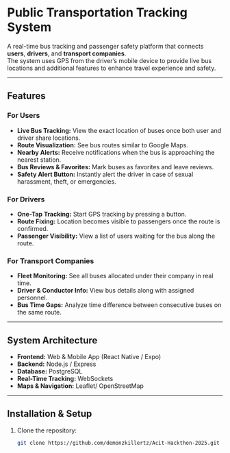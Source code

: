# Public Transportation Tracking System

A real-time bus tracking and passenger safety platform that connects **users**, **drivers**, and **transport companies**.  
The system uses GPS from the driver’s mobile device to provide live bus locations and additional features to enhance travel experience and safety.

---

## Features

### **For Users**
- **Live Bus Tracking:** View the exact location of buses once both user and driver share locations.
- **Route Visualization:** See bus routes similar to Google Maps.
- **Nearby Alerts:** Receive notifications when the bus is approaching the nearest station.
- **Bus Reviews & Favorites:** Mark buses as favorites and leave reviews.
- **Safety Alert Button:** Instantly alert the driver in case of sexual harassment, theft, or emergencies.

### **For Drivers**
- **One-Tap Tracking:** Start GPS tracking by pressing a button.
- **Route Fixing:** Location becomes visible to passengers once the route is confirmed.
- **Passenger Visibility:** View a list of users waiting for the bus along the route.

### **For Transport Companies**
- **Fleet Monitoring:** See all buses allocated under their company in real time.
- **Driver & Conductor Info:** View bus details along with assigned personnel.
- **Bus Time Gaps:** Analyze time difference between consecutive buses on the same route.

---

## System Architecture
- **Frontend:** Web & Mobile App (React Native / Expo)
- **Backend:** Node.js / Express
- **Database:** PostgreSQL
- **Real-Time Tracking:** WebSockets
- **Maps & Navigation:** Leaflet/ OpenStreetMap

---

## Installation & Setup
1. Clone the repository:
   ```bash
   git clone https://github.com/demonzkillertz/Acit-Hackthon-2025.git
